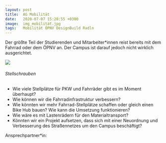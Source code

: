 ```yaml
---
layout: post
title:  AG Mobilität
date:   2020-07-07 15:28:55 +0300
image:  img_mobilität.jpg
tags:   Mobilität ÖPNV DesignBuild Radln
---
```

Der größte Teil der Studierenden und Mitarbeiter*innen reist bereits mit dem Fahrrad oder dem ÖPNV
an. Der Campus ist darauf jedoch nicht wirklich ausgerichtet.



![]({{site.baseurl}}/img/diagram_mob.jpg)



###### Stellschrauben

* Wie viele Stellplätze für PKW und Fahrräder gibt es im Moment überhaupt?
* Wie können wir die Fahrradinfrastruktur verbessern?
* Wie könnten wir mehr Fahrrad-Stellplätze schaffen oder gleich einen Bike Hub bauen? Wie kann die
Umsetzung funktionieren?
* Wie wäre es mit Lastenrädern für den Materialtransport?
* Könnten wir ein Projekt aufsetzen, dass sich mit einer Neuordnung und Verbesserung des Straßennetzes
um den Campus beschäftigt?

Ansprechpartner*in:
